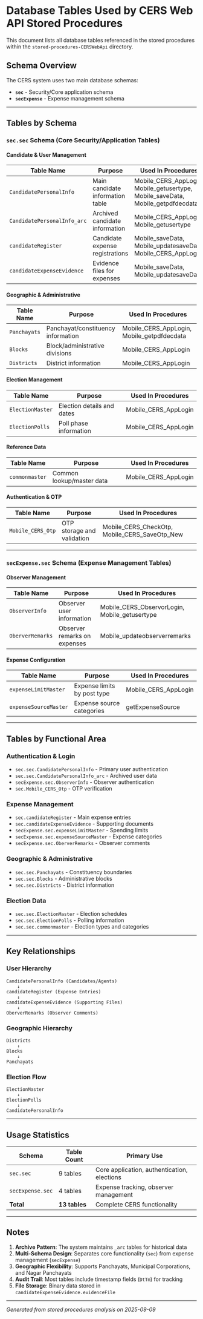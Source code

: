 # Database Tables Used by CERS Web API Stored Procedures

This document lists all database tables referenced in the stored procedures within the `stored-procedures-CERSWebApi` directory.

## Schema Overview

The CERS system uses two main database schemas:
- **`sec`** - Security/Core application schema
- **`secExpense`** - Expense management schema

---

## Tables by Schema

### `sec.sec` Schema (Core Security/Application Tables)

#### **Candidate & User Management**
| Table Name | Purpose | Used In Procedures |
|------------|---------|-------------------|
| `CandidatePersonalInfo` | Main candidate information table | Mobile_CERS_AppLogin, Mobile_getusertype, Mobile_saveData, Mobile_getpdfdecdata |
| `CandidatePersonalInfo_arc` | Archived candidate information | Mobile_CERS_AppLogin, Mobile_getusertype |
| `candidateRegister` | Candidate expense registrations | Mobile_saveData, Mobile_updatesaveData, Mobile_CERS_AppLogin |
| `candidateExpenseEvidence` | Evidence files for expenses | Mobile_saveData, Mobile_updatesaveData |

#### **Geographic & Administrative**
| Table Name | Purpose | Used In Procedures |
|------------|---------|-------------------|
| `Panchayats` | Panchayat/constituency information | Mobile_CERS_AppLogin, Mobile_getpdfdecdata |
| `Blocks` | Block/administrative divisions | Mobile_CERS_AppLogin |
| `Districts` | District information | Mobile_CERS_AppLogin |

#### **Election Management**
| Table Name | Purpose | Used In Procedures |
|------------|---------|-------------------|
| `ElectionMaster` | Election details and dates | Mobile_CERS_AppLogin |
| `ElectionPolls` | Poll phase information | Mobile_CERS_AppLogin |

#### **Reference Data**
| Table Name | Purpose | Used In Procedures |
|------------|---------|-------------------|
| `commonmaster` | Common lookup/master data | Mobile_CERS_AppLogin |

#### **Authentication & OTP**
| Table Name | Purpose | Used In Procedures |
|------------|---------|-------------------|
| `Mobile_CERS_Otp` | OTP storage and validation | Mobile_CERS_CheckOtp, Mobile_CERS_SaveOtp_New |

---

### `secExpense.sec` Schema (Expense Management Tables)

#### **Observer Management**
| Table Name | Purpose | Used In Procedures |
|------------|---------|-------------------|
| `ObserverInfo` | Observer user information | Mobile_CERS_ObservorLogin, Mobile_getusertype |
| `OberverRemarks` | Observer remarks on expenses | Mobile_updateobserverremarks |

#### **Expense Configuration**
| Table Name | Purpose | Used In Procedures |
|------------|---------|-------------------|
| `expenseLimitMaster` | Expense limits by post type | Mobile_CERS_AppLogin |
| `expenseSourceMaster` | Expense source categories | getExpenseSource |

---

## Tables by Functional Area

### **Authentication & Login**
- `sec.sec.CandidatePersonalInfo` - Primary user authentication
- `sec.sec.CandidatePersonalInfo_arc` - Archived user data
- `secExpense.sec.ObserverInfo` - Observer authentication
- `sec.Mobile_CERS_Otp` - OTP verification

### **Expense Management**
- `sec.candidateRegister` - Main expense entries
- `sec.candidateExpenseEvidence` - Supporting documents
- `secExpense.sec.expenseLimitMaster` - Spending limits
- `secExpense.sec.expenseSourceMaster` - Expense categories
- `secExpense.sec.OberverRemarks` - Observer comments

### **Geographic & Administrative**
- `sec.sec.Panchayats` - Constituency boundaries
- `sec.sec.Blocks` - Administrative blocks
- `sec.sec.Districts` - District information

### **Election Data**
- `sec.sec.ElectionMaster` - Election schedules
- `sec.sec.ElectionPolls` - Polling information
- `sec.sec.commonmaster` - Election types and categories

---

## Key Relationships

### **User Hierarchy**
```
CandidatePersonalInfo (Candidates/Agents)
    ↓
candidateRegister (Expense Entries)
    ↓
candidateExpenseEvidence (Supporting Files)
    ↓
OberverRemarks (Observer Comments)
```

### **Geographic Hierarchy**
```
Districts
    ↓
Blocks
    ↓
Panchayats
```

### **Election Flow**
```
ElectionMaster
    ↓
ElectionPolls
    ↓
CandidatePersonalInfo
```

---

## Usage Statistics

| Schema | Table Count | Primary Use |
|--------|-------------|-------------|
| `sec.sec` | 9 tables | Core application, authentication, elections |
| `secExpense.sec` | 4 tables | Expense tracking, observer management |
| **Total** | **13 tables** | Complete CERS functionality |

---

## Notes

1. **Archive Pattern**: The system maintains `_arc` tables for historical data
2. **Multi-Schema Design**: Separates core functionality (`sec`) from expense management (`secExpense`)
3. **Geographic Flexibility**: Supports Panchayats, Municipal Corporations, and Nagar Panchayats
4. **Audit Trail**: Most tables include timestamp fields (`DtTm`) for tracking
5. **File Storage**: Binary data stored in `candidateExpenseEvidence.evidenceFile`

---

*Generated from stored procedures analysis on 2025-09-09*
